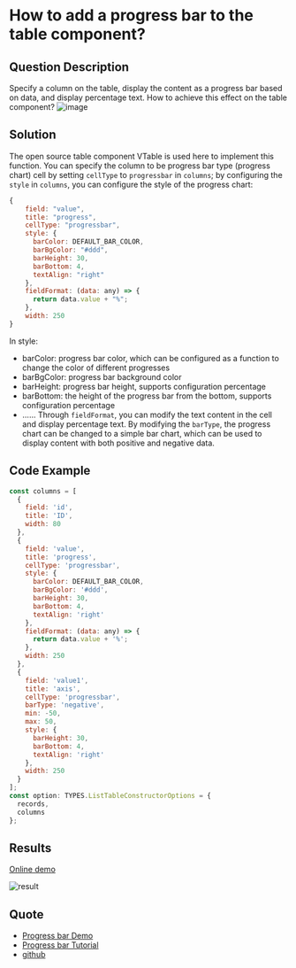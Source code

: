# How to add a progress bar to the table component?

## Question Description

Specify a column on the table, display the content as a progress bar based on data, and display percentage text. How to achieve this effect on the table component?
![image](/vtable/faq/10-0.png)

## Solution

The open source table component VTable is used here to implement this function. You can specify the column to be progress bar type (progress chart) cell by setting `cellType` to `progressbar` in `columns`; by configuring the `style` in `columns`, you can configure the style of the progress chart:

```javascript
{
    field: "value",
    title: "progress",
    cellType: "progressbar",
    style: {
      barColor: DEFAULT_BAR_COLOR,
      barBgColor: "#ddd",
      barHeight: 30,
      barBottom: 4,
      textAlign: "right"
    },
    fieldFormat: (data: any) => {
      return data.value + "%";
    },
    width: 250
}
```

In style:

- barColor: progress bar color, which can be configured as a function to change the color of different progresses
- barBgColor: progress bar background color
- barHeight: progress bar height, supports configuration percentage
- barBottom: the height of the progress bar from the bottom, supports configuration percentage
- ......
  Through `fieldFormat`, you can modify the text content in the cell and display percentage text.
  By modifying the `barType`, the progress chart can be changed to a simple bar chart, which can be used to display content with both positive and negative data.

## Code Example

```javascript
const columns = [
  {
    field: 'id',
    title: 'ID',
    width: 80
  },
  {
    field: 'value',
    title: 'progress',
    cellType: 'progressbar',
    style: {
      barColor: DEFAULT_BAR_COLOR,
      barBgColor: '#ddd',
      barHeight: 30,
      barBottom: 4,
      textAlign: 'right'
    },
    fieldFormat: (data: any) => {
      return data.value + '%';
    },
    width: 250
  },
  {
    field: 'value1',
    title: 'axis',
    cellType: 'progressbar',
    barType: 'negative',
    min: -50,
    max: 50,
    style: {
      barHeight: 30,
      barBottom: 4,
      textAlign: 'right'
    },
    width: 250
  }
];
const option: TYPES.ListTableConstructorOptions = {
  records,
  columns
};
```

## Results

[Online demo](https://codesandbox.io/s/vtable-progress-bar-l69jtk)

![result](/vtable/faq/10-1.png)

## Quote

- [Progress bar Demo](https://visactor.io/vtable/demo/cell-type/progressbar)
- [Progress bar Tutorial](https://visactor.io/vtable/guide/cell_type/progressbar)
- [github](https://github.com/VisActor/VTable)
